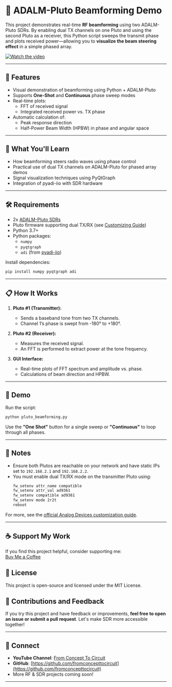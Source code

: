 # 📡 ADALM-Pluto Beamforming Demo

This project demonstrates real-time **RF beamforming** using two ADALM-Pluto SDRs. By enabling dual TX channels on one Pluto and using the second Pluto as a receiver, this Python script sweeps the transmit phase and plots received power—allowing you to **visualize the beam steering effect** in a simple phased array.

[![Watch the video](https://img.youtube.com/vi/YOUR_VIDEO_ID_HERE/0.jpg)](https://www.youtube.com/watch?v=YOUR_VIDEO_ID_HERE)

---

## 🚀 Features

- Visual demonstration of beamforming using Python + ADALM-Pluto
- Supports **One-Shot** and **Continuous** phase sweep modes
- Real-time plots:
  - FFT of received signal
  - Integrated received power vs. TX phase
- Automatic calculation of:
  - Peak response direction
  - Half-Power Beam Width (HPBW) in phase and angular space

---

## 🧠 What You'll Learn

- How beamforming steers radio waves using phase control
- Practical use of dual TX channels on ADALM-Pluto for phased array demos
- Signal visualization techniques using PyQtGraph
- Integration of pyadi-iio with SDR hardware

---

## 🛠️ Requirements

- 2x [ADALM-Pluto SDRs](https://www.analog.com/en/design-center/evaluation-hardware-and-software/eval-adalm-pluto.html)
- Pluto firmware supporting dual TX/RX (see [Customizing Guide](https://wiki.analog.com/university/tools/pluto/users/customizing))
- Python 3.7+
- Python packages:
  - `numpy`
  - `pyqtgraph`
  - `adi` (from [pyadi-iio](https://github.com/analogdevicesinc/pyadi-iio))

Install dependencies:
```bash
pip install numpy pyqtgraph adi
```

---

## 📋 How It Works

1. **Pluto #1 (Transmitter):**  
   - Sends a baseband tone from two TX channels.
   - Channel 1’s phase is swept from -180° to +180°.

2. **Pluto #2 (Receiver):**  
   - Measures the received signal.
   - An FFT is performed to extract power at the tone frequency.

3. **GUI Interface:**
   - Real-time plots of FFT spectrum and amplitude vs. phase.
   - Calculations of beam direction and HPBW.

---

## 🧪 Demo

Run the script:

```bash
python pluto_beamforming.py
```

Use the **"One Shot"** button for a single sweep or **"Continuous"** to loop through all phases.

---

## 📎 Notes

- Ensure both Plutos are reachable on your network and have static IPs set to `192.168.2.1` and `192.168.2.2`.
- You must enable dual TX/RX mode on the transmitter Pluto using:
  ```bash
  fw_setenv attr_name compatible
  fw_setenv attr_val ad9361
  fw_setenv compatible ad9361
  fw_setenv mode 2r2t
  reboot
  ```

For more, see the [official Analog Devices customization guide](https://wiki.analog.com/university/tools/pluto/users/customizing).

---

## ☕ Support My Work  
If you find this project helpful, consider supporting me:  
[Buy Me a Coffee](https://buymeacoffee.com/concepttoco)

## 📄 License

This project is open-source and licensed under the MIT License.

## 🙌 Contributions and Feedback

If you try this project and have feedback or improvements, **feel free to open an issue or submit a pull request**. Let's make SDR more accessible together!

---

## 🔗 Connect

- **YouTube Channel**: [From Concept To Circuit](https://www.youtube.com/@fromconcepttocircuit)
- **GitHub**: [https://github.com/fromconcepttocircuit](https://github.com/fromconcepttocircuit)
- More RF & SDR projects coming soon!

---
